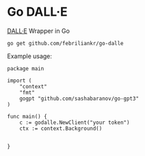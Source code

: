 # Go DALL·E

[DALL·E](https://beta.openai.com/docs/guides/images/usage) Wrapper in Go

```
go get github.com/febriliankr/go-dalle
```

Example usage:

```
package main

import (
	"context"
	"fmt"
	gogpt "github.com/sashabaranov/go-gpt3"
)

func main() {
	c := godalle.NewClient("your token")
	ctx := context.Background()

    
}
```